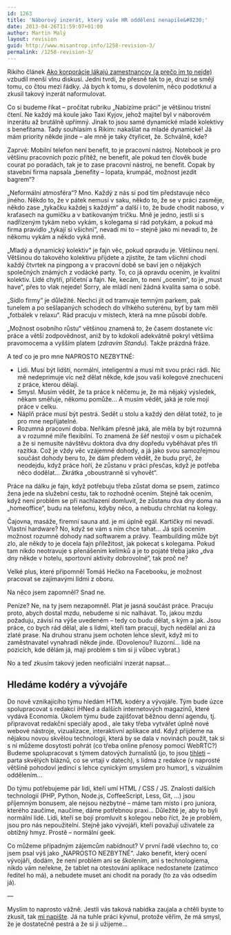 ```yaml
---
id: 1263
title: 'Náborový inzerát, který vaše HR oddělení nenapíše&#8230;'
date: 2013-04-26T11:59:07+01:00
author: Martin Malý
layout: revision
guid: http://www.misantrop.info/1258-revision-3/
permalink: /1258-revision-3/
---
```

Rikiho článek [Ako korporácie lákajú zamestnancov (a prečo im to nejde)](http://content.fczbkk.com/ako-korporacie-lakaju-zamestnancov-a-preco-im-to-nejde/) vzbudil menší vlnu diskusí. Jedni tvrdí, že přesně tak to je, druzí se smějí tomu, co čtou mezi řádky. Já bych k tomu, s dovolením, něco podotknul a zkusil takový inzerát naformulovat.

<!--more-->

Co si budeme říkat &#8211; pročítat rubriku &#8222;Nabízíme práci&#8220; je většinou tristní čtení. Ne každý má koule jako Taxi Kyjov, jehož majitel byl v náborovém inzerátu až brutálně upřímný. Jinak to jsou samé dynamické mladé kolektivy s benefitama. Tady souhlasím s Rikim: nakašlat na mladé dynamické! Já mám priority někde jinde &#8211; ale mně je taky čtyřicet, že. Schválně, kde?

Zaprvé: Mobilní telefon není benefit, to je pracovní nástroj. Notebook je pro většinu pracovních pozic přítěž, ne benefit, ale pokud ten člověk bude courat po poradách, tak je to zase pracovní nástroj, ne benefit. Copak by stavební firma napsala &#8222;benefity &#8211; lopata, krumpáč, možnost jezdit bagrem&#8220;?

&#8222;Neformální atmosféra&#8220;? Mno. Každý z nás si pod tím představuje něco jiného. Někdo to, že v pátek nemusí v saku, někdo to, že se v práci zasměje, někdo zase &#8222;tykačku každej s každým&#8220; a další i to, že bude chodit naboso, v kraťasech na gumičku a v batikovaným tričku. Mně je jedno, jestli si s nadřízeným tykám nebo vykám, s kolegama si rád potykám, a pokud má firma pravidlo &#8222;tykají si všichni&#8220;, nevadí mi to &#8211; stejně jako mi nevadí to, že někomu vykám a někdo vyká mně.

&#8222;Mladý a dynamický kolektiv&#8220; je fajn věc, pokud opravdu je. Většinou není. Většinou do takového kolektivu přijdete a zjistíte, že tam všichni chodí každý čtvrtek na pingpong a v pracovní době se baví jen o nějakých společných známých z vodácké party. To, co já opravdu ocením, je kvalitní kolektiv. Lidé chytří, příčetní a fajn. Ne, kecám, to není &#8222;ocením&#8220;, to je &#8222;must have&#8220;, přes to vlak nejede! Sorry, ale mládí není žádná kvalita sama o sobě.

&#8222;Sídlo firmy&#8220; je důležité. Nechci jít od tramvaje temným parkem, pak tunelem a po sešlapaných schodech do vlhkého suterénu, byť by tam měli &#8222;fotbálek v relaxu&#8220;. Rád pracuju v místech, která na mne působí dobře.

&#8222;Možnost osobního růstu&#8220; většinou znamená to, že časem dostanete víc práce a větší zodpovědnost, aniž by to kdokoli adekvátně pokryl většíma pravomocema a vyšším platem (_zdravím Standu_). Takže prázdná fráze.

A teď co je pro mne NAPROSTO NEZBYTNÉ:

  * Lidi. Musí být lidští, normální, inteligentní a musí mít svou práci rádi. Nic mě nedeprimuje víc než dělat někde, kde jsou vaši kolegové znechuceni z práce, kterou dělají.
  * Smysl. Musím vědět, že ta práce k něčemu je, že má nějaký výsledek, někam směřuje, někomu pomůže&#8230; A musím vědět, jaká je role mojí práce v celku.
  * Náplň práce musí být pestrá. Sedět u stolu a každý den dělat totéž, to je pro mne nepřijatelné.
  * Rozumná pracovní doba. Neříkám přesně jaká, ale měla by být rozumná a v rozumné míře flexibilní. To znamená že šéf nestojí v osm u píchaček a že si nemusíte návštěvu doktora dva dny dopředu vyběhávat přes tři razítka. Což je vždy věc vzájemné dohody, a já jako svou samozřejmou součást dohody beru to, že dám předem vědět, že budu pryč, že neodejdu, když práce hoří, že zůstanu v práci přesčas, když je potřeba něco dodělat&#8230; Zkrátka &#8222;oboustranně si vyhovět&#8220;.

Práce na dálku je fajn, když potřebuju třeba zůstat doma se psem, zatímco žena jede na služební cestu, tak to rozhodně ocením. Stejně tak ocením, když není problém se při nachlazení domluvit, že zůstanu dva dny doma na &#8222;homeoffice&#8220;, budu na telefonu, kdyby něco, a nebudu chrchlat na kolegy.

Čajovna, masáže, firemní sauna atd. je mi úplně egál. Kartičky mi nevadí. Vlastní hardware? No, když se vám s ním chce tahat&#8230; Já spíš ocením možnost rozumné dohody nad softwarem a právy. Teambuilding může být zlo, ale někdy to je docela fajn příležitost, jak pokecat s kolegama. Pokud tam nikdo neotravuje s přenášením kelímků a je to pojaté třeba jako &#8222;dva dny někde v hotelu, sportovní aktivity dobrovolné&#8220;, tak proč ne?

Velké plus, které připomněl Tomáš Hečko na Facebooku, je možnost pracovat se zajímavými lidmi z oboru.

Na něco jsem zapomněl? Snad ne.

Peníze? Ne, na ty jsem nezapomněl. Plat je jasná součást práce. Pracuju proto, abych dostal mzdu, nebudeme si nic nalhávat. To, jakou mzdu požaduju, závisí na výše uvedeném &#8211; tedy co budu dělat, s kým a jak. Jsou práce, co bych rád dělal, ale s lidmi, kteří tam pracují, bych nedělal ani za zlaté prase. Na druhou stranu jsem ochoten lehce slevit, když mi to zaměstnavatel vynahradí někde jinde. (Dovolenou? Iluzorní&#8230; lidé na pozicích, kde dělám já, mají problém s tím si ji vůbec vybrat.)

No a teď zkusím takový jeden neoficiální inzerát napsat&#8230;

## Hledáme kodéry a vývojáře

Do nově vznikajícího týmu hledám HTML kodéry a vývojáře. Tým bude úzce spolupracovat s redakcí iHNed a dalších internetových magazínů, které vydává Economia. Úkolem týmu bude zajišťovat běžnou denní agendu, tj. připravovat redakční speciály apod., ale taky třeba vytvářet úplně nové webové nástroje, vizualizace, interaktivní aplikace atd. Když přijdeme na nějakou novou skvělou technologii, která by se dala v novinách použít, tak si s ní můžeme dosytosti pohrát (co třeba online přenosy pomocí WebRTC?) Budeme spolupracovat s týmem datových žurnalistů (jo, to jsou [tihleti](http://data.blog.ihned.cz/c1-59756280-datablog-v-cislech) &#8211; parta skvělých bláznů, co se vrtají v datech), s lidma z redakce (v naprosté většině pohodoví jedinci s lehce cynickým smyslem pro humor), s vizuálním oddělením&#8230;

Do týmu potřebujeme pár lidí, kteří umí HTML / CSS / JS. Znalosti dalších technologií (PHP, Python, Node.js, CoffeeScript, Less, Git, &#8230;) jsou příjemným bonusem, ale nejsou nezbytné &#8211; máme tam místo i pro juniora, kterého zaučíme, naučíme, dáme potřebnou praxi&#8230; Důležité je, aby to byli normální lidé. Lidi, kteří se bojí promluvit s kolegou nebo říct, že je problém, jsou pro nás nepoužitelní. Stejně jako vývojáři, kteří považují uživatele za obtížný hmyz. Prostě &#8211; normální geek.

Co můžeme případným zájemcům nabídnout? V první řadě všechno to, co jsem psal výš jako &#8222;NAPROSTO NEZBYTNÉ&#8220;. Jako benefit, který ocení vývojáři, dodám, že není problém ani se školením, ani s technologiema, nikdo vám neřekne, že tablet na otestování aplikace nedostanete (zatímco ředitel ho má), a nebudete muset ani chodit na porady (to za vás odsedím já).

&#8212;

Myslím to naprosto vážně. Jestli vás taková nabídka zaujala a chtěli byste to zkusit, tak [mi napište](mailto:martin.maly@economia.cz). Já na tuhle práci kývnul, protože věřím, že má smysl, že je dostatečně pestrá a že si ji užijeme&#8230;